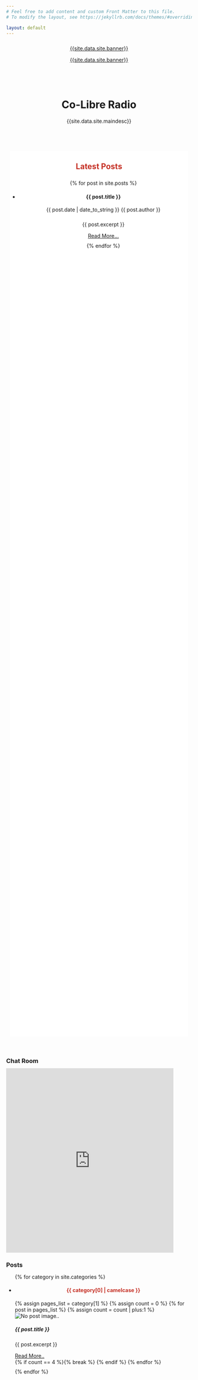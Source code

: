 ```yaml
---
# Feel free to add content and custom Front Matter to this file.
# To modify the layout, see https://jekyllrb.com/docs/themes/#overriding-theme-defaults

layout: default
---
```


<div>
    <header class="masthead">
        <div class="row" style="margin-right:2%;margin-left:2%;">
            <div class="col-md-8">
                <div class="row justify-content-md-right" style="margin-top:5%">
                    <p class="marquee text-white-75 font-weight-light mb-5">
                        <span>&nbsp;&nbsp;&nbsp;&nbsp;&nbsp;&nbsp;&nbsp;&nbsp;&nbsp;&nbsp;&nbsp;&nbsp;<u>{{site.data.site.banner}}</u>&nbsp;&nbsp;&nbsp;&nbsp;&nbsp;&nbsp;&nbsp;&nbsp;&nbsp;&nbsp;&nbsp;&nbsp;</span>
                    </p>
                    <p class="marquee marquee2 text-white-75 font-weight-light mb-5">
                        <span>&nbsp;&nbsp;&nbsp;&nbsp;&nbsp;&nbsp;&nbsp;&nbsp;&nbsp;&nbsp;&nbsp;&nbsp;<u>{{site.data.site.banner}}</u>&nbsp;&nbsp;&nbsp;&nbsp;&nbsp;&nbsp;&nbsp;&nbsp;&nbsp;&nbsp;&nbsp;&nbsp;</span>
                    </p>
                </div>
                <div class="row justify-content-md-center" style="margin-top:20%">
                    <div class="col-md-6">
                        <div class="row justify-content-center">
                            <h1 class="text-uppercase text-white font-weight-bold" style="text-align: center">
                                Co-Libre Radio</h1>
                        </div>
                    </div>
                </div>
                <div class="row justify-content-md-center">
                    <div class="col-md-6">
                        <div class="row justify-content-center">
                            <p class="text-white-75 font-weight-light mb-5" style="text-align: center">
                                {{site.data.site.maindesc}}</p>
                        </div>
                    </div>
                </div>
            </div>
            <div class="col-md-4 shadow mb-5 bg-white"
                style="background-color: white;margin-top:15%;overflow: scroll;height: 60vh !important;">
                <div class="container my-4">
                    <h2 class="text-black font-weight-bold" style="text-align: center;color: #c53025;margin-bottom: 5%">
                        Latest Posts</h2>
                    <ul class="list-group list-group-flush">
                        {% for post in site.posts %}
                        <li class="list-group-item" style="margin-top:2%;margin-bottom:2%">
                            <h4 class="font-weight-bold">{{ post.title }}</h4>
                            <span class="post-meta">{{ post.date | date_to_string }}</span>
                            <span class="post-meta">{{ post.author }}</span>
                            <p style="margin-top:5%;">{{ post.excerpt }}</p>
                            <a href="{{ post.url }}" target="_blank">Read More...</a>
                        </li>
                        {% endfor %}
                    </ul>
                </div>
            </div>
        </div>
    </header>
    <section class="page-section bg-primary" id="chat">
        <div class="container">
            <div class="row justify-content-center">
                <h3 class="text-white font-weight-bold" style="margin-bottom: 2%;">Chat Room</h3>
                <iframe src="https://minnit.chat/CoLibreChat?embed&nickname=" class="shadow mb-5 bg-white"
                    style="border:0;width:90%;height:500px;" allowTransparency="true"></iframe>
            </div>
        </div>
    </section>
<section class="page-section" id="posts">
    <div class="container">
        <div class="row justify-content-center">
            <h3 class="font-weight-bold" style="margin-bottom: 2%;">Posts</h3>
        </div>
        <ul class="list-group list-group-flush">
        {% for category in site.categories %}
            <li class="list-group-item" style="margin-bottom:2%">
                <div class="row justify-content-left">
                    <h4 style="text-align: center;color: #c53025;">{{ category[0] | camelcase }}</h4>
                </div>
                <div class="row" style="margin-bottom 2%">
                {% assign pages_list = category[1] %}
                {% assign count = 0 %}
                {% for post in pages_list %}
                    {% assign count = count | plus:1 %}
                    <div class="col-sm-4">
                        <div class="card" style="width: 18rem;">
                            <img class="card-img-top" src="{{ post.thumbnail }}"
                                alt="No post image..">
                            <div class="card-body">
                                <h5 class="card-title">{{ post.title }}</h5>
                                <p class="card-text">{{ post.excerpt }}</p>
                                <a href="{{ post.url }}" class="btn btn-primary" target="_blank">Read More..</a>
                            </div>
                        </div>
                    </div>
                    {% if count == 4 %}{% break %}
                    {% endif %}
                {% endfor %}
                </div>
            </li>
        {% endfor %}
        </ul>
    </div>
</section>
</div>
